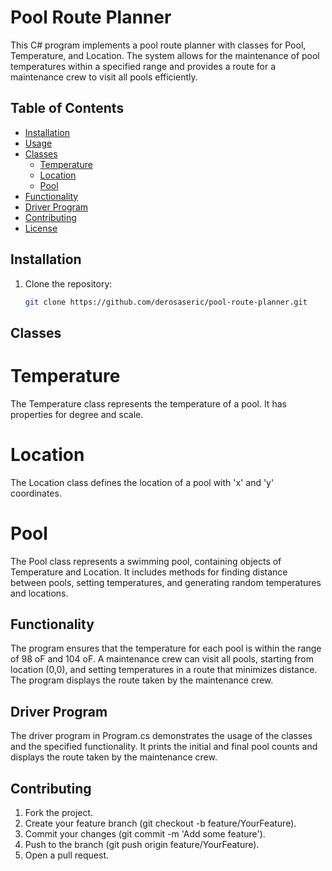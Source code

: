 # Pool Route Planner

This C# program implements a pool route planner with classes for Pool, Temperature, and Location. The system allows for the maintenance of pool temperatures within a specified range and provides a route for a maintenance crew to visit all pools efficiently.

## Table of Contents

- [Installation](#installation)
- [Usage](#usage)
- [Classes](#classes)
  - [Temperature](#temperature)
  - [Location](#location)
  - [Pool](#pool)
- [Functionality](#functionality)
- [Driver Program](#driver-program)
- [Contributing](#contributing)
- [License](#license)

## Installation

1. Clone the repository:

   ```bash
   git clone https://github.com/derosaseric/pool-route-planner.git

## Classes

  # Temperature
  The Temperature class represents the temperature of a pool. It has properties for degree and scale.

  # Location
  The Location class defines the location of a pool with 'x' and 'y' coordinates.

  # Pool
  The Pool class represents a swimming pool, containing objects of Temperature and Location. It includes methods for finding distance between pools, setting temperatures, and generating random temperatures and locations.

## Functionality

The program ensures that the temperature for each pool is within the range of 98 oF and 104 oF.
A maintenance crew can visit all pools, starting from location (0,0), and setting temperatures in a route that minimizes distance.
The program displays the route taken by the maintenance crew.

## Driver Program

The driver program in Program.cs demonstrates the usage of the classes and the specified functionality. It prints the initial and final pool counts and displays the route taken by the maintenance crew.

## Contributing

1. Fork the project.
2. Create your feature branch (git checkout -b feature/YourFeature).
3. Commit your changes (git commit -m 'Add some feature').
4. Push to the branch (git push origin feature/YourFeature).
5. Open a pull request.
